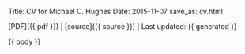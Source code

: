 Title: CV for Michael C. Hughes
Date: 2015-11-07
save_as: cv.html

[PDF]({{ pdf }}) |
[source]({{ source }}) |
Last updated: {{ generated }}

{{ body }}
